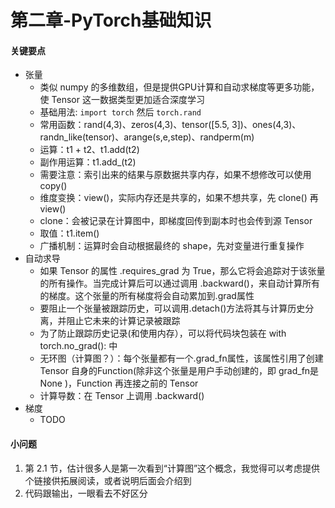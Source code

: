 # 第二章-PyTorch基础知识

#### 关键要点

* 张量
  * 类似 numpy 的多维数组，但是提供GPU计算和自动求梯度等更多功能，使 Tensor 这一数据类型更加适合深度学习
  * 基础用法: `import torch` 然后 `torch.rand`
  * 常用函数：rand(4,3)、zeros(4,3)、tensor([5.5, 3])、ones(4,3)、randn_like(tensor)、arange(s,e,step)、randperm(m)
  * 运算：t1 + t2、t1.add(t2)
  * 副作用运算：t1.add_(t2)
  * 需要注意：索引出来的结果与原数据共享内存，如果不想修改可以使用copy()
  * 维度变换：view()，实际内存还是共享的，如果不想共享，先 clone() 再 view()
  * clone：会被记录在计算图中，即梯度回传到副本时也会传到源 Tensor
  * 取值：t1.item()
  * 广播机制：运算时会自动根据最终的 shape，先对变量进行重复操作
* 自动求导
  * 如果 Tensor 的属性 .requires_grad 为 True，那么它将会追踪对于该张量的所有操作。当完成计算后可以通过调用 .backward()，来自动计算所有的梯度。这个张量的所有梯度将会自动累加到.grad属性
  * 要阻止一个张量被跟踪历史，可以调用.detach()方法将其与计算历史分离，并阻止它未来的计算记录被跟踪
  * 为了防止跟踪历史记录(和使用内存），可以将代码块包装在 with torch.no_grad(): 中
  * 无环图（计算图？）：每个张量都有一个.grad_fn属性，该属性引用了创建 Tensor 自身的Function(除非这个张量是用户手动创建的，即 grad_fn是 None )，Function 再连接之前的 Tensor
  * 计算导数：在 Tensor 上调用 .backward()
* 梯度
  * TODO  

#### 小问题
1. 第 2.1 节，估计很多人是第一次看到“计算图”这个概念，我觉得可以考虑提供个链接供拓展阅读，或者说明后面会介绍到
2. 代码跟输出，一眼看去不好区分


